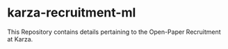# karza-recruitment-ml
This Repository contains details pertaining to the Open-Paper Recruitment at Karza.
